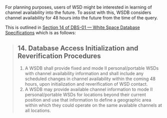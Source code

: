 For planning purposes, users of WSD might be interested in learning of channel availability into the future. To assist with this, WSDB considers channel availability for 48 hours into the future from the time of the query.

This is outlined in [Section 14 of DBS-01 — White Space Database Specifications](http://www.ic.gc.ca/eic/site/smt-gst.nsf/eng/sf10928.html#s14 ) which is as follows:

> ## 14. Database Access Initialization and Reverification Procedures
>
> 1. A WSDB shall provide fixed and mode II personal/portable WSDs with channel availability information and shall include any scheduled changes in channel availability within the coming 48 hours, upon initialization and reverification of WSD contact.
> 2. A WSDB may provide available channel information to mode II personal/portable WSDs for locations beyond their current position and use that information to define a geographic area within which they could operate on the same available channels at all locations.



